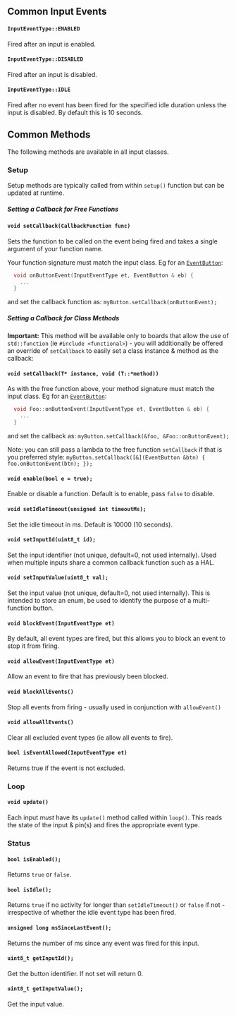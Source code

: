 ## Common Input Events 


#### `InputEventType::ENABLED`
Fired after an input is enabled. 

#### `InputEventType::DISABLED`
Fired after an input is disabled.

#### `InputEventType::IDLE`
Fired after no event has been fired for the specified idle duration unless the input is disabled. By default this is 10 seconds.

## Common Methods

The following methods are available in all input classes.

### Setup

Setup methods are typically called from within `setup()` function but can be updated at runtime.

##### Setting a Callback for Free Functions

#### `void setCallback(CallbackFunction func)`

Sets the function to be called on the event being fired and takes a single argument of your function name.

Your function signature must match the input class. Eg for an [`EventButton`](EventButton.md):
```cpp
  void onButtonEvent(InputEventType et, EventButton & eb) {
    ...
  }
```
and set the callback function as: `myButton.setCallback(onButtonEvent);`

##### Setting a Callback for Class Methods
**Important:** This method will be available only to boards that allow the use of `std::function` (ie `#include <functional>`) - you will additionally be offered an override of `setCallback` to easily set a class instance & method as the callback:

#### `void setCallback(T* instance, void (T::*method))`

As with the free function above, your method signature must match the input class. Eg for an [`EventButton`](EventButton.md):
```cpp
  void Foo::onButtonEvent(InputEventType et, EventButton & eb) {
    ...
  }
```
and set the callback as: `myButton.setCallback(&foo, &Foo::onButtonEvent);`

Note: you can still pass a lambda to the free function `setCallback` if that is you preferred style:
`myButton.setCallback([&](EventButton &btn) { foo.onButtonEvent(btn); });`


#### `void enable(bool e = true);`
Enable or disable a function. Default is to enable, pass `false` to disable.

#### `void setIdleTimeout(unsigned int timeoutMs);`
Set the idle timeout in ms. Default is 10000 (10 seconds). 


#### `void setInputId(uint8_t id);`
Set the input identifier (not unique, default=0, not used internally). Used when multiple inputs share a common callback function such as a HAL.

#### `void setInputValue(uint8_t val);`
Set the input value (not unique, default=0, not used internally). This is intended to store an enum, be used to identify the purpose of a multi-function button.

#### `void blockEvent(InputEventType et)`
By default, all event types are fired, but this allows you to block an event to stop it from firing.

#### `void allowEvent(InputEventType et)`
Allow an event to fire that has previously been blocked.

#### `void blockAllEvents()`
Stop all events from firing - usually used in conjunction with `allowEvent()`

#### `void allowAllEvents()`
Clear all excluded event types (ie allow all events to fire).

#### `bool isEventAllowed(InputEventType et)`
Returns true if the event is not excluded.


### Loop

#### `void update()`
Each input *must* have its `update()` method called within `loop()`. This reads the state of the input & pin(s) and fires the appropriate event type.

### Status


#### `bool isEnabled();`
Returns `true` or `false`.

#### `bool isIdle();`
Returns `true` if no activity for  longer than `setIdleTimeout()` or `false` if not - irrespective of whether the idle event type has been fired.

#### `unsigned long msSinceLastEvent();`
Returns the number of ms since any event was fired for this input.

#### `uint8_t getInputId();`
Get the button identifier. If not set will return 0.

#### `uint8_t getInputValue();`
Get the input value.

